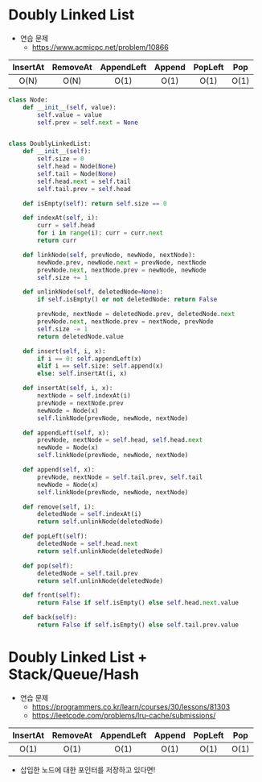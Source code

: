# Doubly Linked List
- 연습 문제 
    - https://www.acmicpc.net/problem/10866

|InsertAt|RemoveAt|AppendLeft|Append|PopLeft|Pop|
|:----:|:-----:|:-----:|:-----:|:-----:|:-----:|
|O(N)|O(N)|O(1)|O(1)|O(1)|O(1)|

```python
class Node:
    def __init__(self, value):
        self.value = value
        self.prev = self.next = None


class DoublyLinkedList:
    def __init__(self):
        self.size = 0
        self.head = Node(None)
        self.tail = Node(None)
        self.head.next = self.tail
        self.tail.prev = self.head

    def isEmpty(self): return self.size == 0

    def indexAt(self, i):
        curr = self.head
        for i in range(i): curr = curr.next
        return curr

    def linkNode(self, prevNode, newNode, nextNode):
        newNode.prev, newNode.next = prevNode, nextNode
        prevNode.next, nextNode.prev = newNode, newNode
        self.size += 1

    def unlinkNode(self, deletedNode=None):
        if self.isEmpty() or not deletedNode: return False

        prevNode, nextNode = deletedNode.prev, deletedNode.next
        prevNode.next, nextNode.prev = nextNode, prevNode
        self.size -= 1
        return deletedNode.value

    def insert(self, i, x):
        if i == 0: self.appendLeft(x)
        elif i == self.size: self.append(x)
        else: self.insertAt(i, x)

    def insertAt(self, i, x):
        nextNode = self.indexAt(i)
        prevNode = nextNode.prev
        newNode = Node(x)
        self.linkNode(prevNode, newNode, nextNode)

    def appendLeft(self, x):
        prevNode, nextNode = self.head, self.head.next
        newNode = Node(x)
        self.linkNode(prevNode, newNode, nextNode)

    def append(self, x):
        prevNode, nextNode = self.tail.prev, self.tail
        newNode = Node(x)
        self.linkNode(prevNode, newNode, nextNode)

    def remove(self, i):
        deletedNode = self.indexAt(i)
        return self.unlinkNode(deletedNode)

    def popLeft(self):
        deletedNode = self.head.next
        return self.unlinkNode(deletedNode)

    def pop(self):
        deletedNode = self.tail.prev
        return self.unlinkNode(deletedNode)

    def front(self):
        return False if self.isEmpty() else self.head.next.value

    def back(self):
        return False if self.isEmpty() else self.tail.prev.value
```

# Doubly Linked List + Stack/Queue/Hash
- 연습 문제 
    - https://programmers.co.kr/learn/courses/30/lessons/81303
    - https://leetcode.com/problems/lru-cache/submissions/

|InsertAt|RemoveAt|AppendLeft|Append|PopLeft|Pop|
|:----:|:-----:|:-----:|:-----:|:-----:|:-----:|
|O(1)|O(1)|O(1)|O(1)|O(1)|O(1)|
- 삽입한 노드에 대한 포인터를 저장하고 있다면!